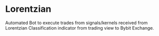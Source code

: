 # Lorentzian
Automated Bot to execute trades from signals/kernels received from Lorentzian Classification indicator from trading view to Bybit Exchange.
